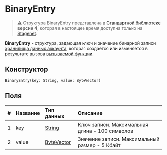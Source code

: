 # BinaryEntry

> :warning: Структура BinaryEntry представлена в [Стандартной библиотеке](/ru/ride/script/standard-library) **версии 4**, которая в настоящее время доступна только на [Stagenet](/ru/blockchain/blockchain-network/stage-network).

**BinaryEntry** - cтруктура, задающая ключ и значение бинарной записи [хранилища данных аккаунта](/ru/blockchain/account/account-data-storage), которая создается или изменяется в результате вызова [вызываемой функции](/ru/ride/functions/callable-function).

## Конструктор

```ride
BinaryEntry(key: String, value: ByteVector)
```

## Поля

|   #   | Название | Тип данных | Описание |
| :--- | :--- | :--- | :--- |
| 1 | key | [String](/ru/ride/data-types/string) | Ключ записи. Максимальная длина - 100 символов |
| 2 | value| [ByteVector](/ru/ride/data-types/byte-vector) | Значение записи. Максимальный размер - 5 Кбайт |
